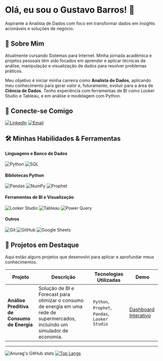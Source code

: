 # Olá, eu sou o Gustavo Barros! 👋

Aspirante a Analista de Dados com foco em transformar dados em insights acionáveis e soluções de negócio.

## 📄 Sobre Mim

Atualmente cursando Sistemas para Internet. Minha jornada acadêmica e projetos pessoais têm sido focados em aprender e aplicar técnicas de análise, manipulação e visualização de dados para resolver problemas práticos.

Meu objetivo é iniciar minha carreira como **Analista de Dados**, aplicando meu conhecimento para gerar valor e, futuramente, evoluir para a área de **Ciência de Dados**. Tenho experiência com ferramentas de BI como Looker Studio e Tableau, e em análise e modelagem com Python.

## 🔗 Conecte-se Comigo

[![LinkedIn](https://img.shields.io/badge/LinkedIn-0A66C2?style=for-the-badge&logo=linkedin&logoColor=white)]([https://www.linkedin.com/in/gustavohbarros/])
[![Email](https://img.shields.io/badge/Email-D14836?style=for-the-badge&logo=gmail&logoColor=white)](mailto:gustavo.hbarros.sp@gmail.com)

## 🛠️ Minhas Habilidades & Ferramentas

#### Linguagens e Banco de Dados
![Python](https://img.shields.io/badge/Python-3776AB?style=for-the-badge&logo=python&logoColor=white)
![SQL](https://img.shields.io/badge/SQL-4479A1?style=for-the-badge&logo=postgresql&logoColor=white)

#### Bibliotecas Python
![Pandas](https://img.shields.io/badge/Pandas-150458?style=for-the-badge&logo=pandas&logoColor=white)
![NumPy](https://img.shields.io/badge/NumPy-013243?style=for-the-badge&logo=numpy&logoColor=white)
![Prophet](https://img.shields.io/badge/Prophet-007afe?style=for-the-badge&logo=facebook&logoColor=white)

#### Ferramentas de BI e Visualização
![Looker Studio](https://img.shields.io/badge/Looker%20Studio-4285F4?style=for-the-badge&logo=google-data-studio&logoColor=white)
![Tableau](https://img.shields.io/badge/Tableau-E97627?style=for-the-badge&logo=tableau&logoColor=white)
![Power Query](https://img.shields.io/badge/Power%20Query-217346?style=for-the-badge&logo=microsoft-excel&logoColor=white)

#### Outros
![Git](https://img.shields.io/badge/Git-F05032?style=for-the-badge&logo=git&logoColor=white)
![GitHub](https://img.shields.io/badge/GitHub-181717?style=for-the-badge&logo=github&logoColor=white)
![Google Sheets](https://img.shields.io/badge/Google%20Sheets-34A853?style=for-the-badge&logo=google-sheets&logoColor=white)

## 🚀 Projetos em Destaque

Aqui estão alguns projetos que desenvolvi para aplicar e aprofundar meus conhecimentos.

| Projeto | Descrição | Tecnologias Utilizadas | Demo |
|---|---|---|---|
| **Análise Preditiva de Consumo de Energia** | Solução de BI e Forecast para otimizar o consumo de energia em uma rede de supermercados, incluindo um simulador de economia. | `Python`, `Prophet`, `Pandas`, `Looker Studio` | [Dashboard Interativo](https://lookerstudio.google.com/reporting/70a0371c-7d8f-4512-bce6-a38106fa19fe) |

---

![Anurag's GitHub stats](https://github-readme-stats.vercel.app/api?username=guzzkj&show_icons=true&theme=dracula)
[![Top Langs](https://github-readme-stats.vercel.app/api/top-langs/?username=guzzkj&layout=compact&theme=dracula)](https://github.com/anuraghazra/github-readme-stats)
